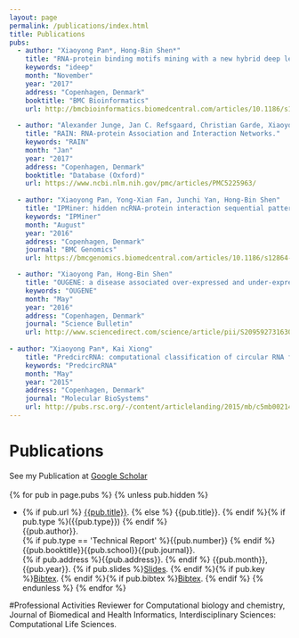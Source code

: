 ```yaml
---
layout: page
permalink: /publications/index.html
title: Publications
pubs:
  - author: "Xiaoyong Pan*, Hong-Bin Shen*"
    title: "RNA-protein binding motifs mining with a new hybrid deep learning based cross-domain knowledge integration approach"
    keywords: "ideep"
    month: "November"
    year: "2017"
    address: "Copenhagen, Denmark"
    booktitle: "BMC Bioinformatics"
    url: http://bmcbioinformatics.biomedcentral.com/articles/10.1186/s12859-017-1561-8
	
  - author: "Alexander Junge, Jan C. Refsgaard, Christian Garde, Xiaoyong Pan, Alberto Santos, Ferhat Alkan, Christian Anthon, Christian von Mering, Christopher T. Workman, Lars Juhl Jensen, and Jan Gorodkin"
    title: "RAIN: RNA-protein Association and Interaction Networks."
    keywords: "RAIN"
    month: "Jan"
    year: "2017"
    address: "Copenhagen, Denmark"
    booktitle: "Database (Oxford)"
    url: https://www.ncbi.nlm.nih.gov/pmc/articles/PMC5225963/
	
  - author: "Xiaoyong Pan, Yong-Xian Fan, Junchi Yan, Hong-Bin Shen"
    title: "IPMiner: hidden ncRNA-protein interaction sequential pattern mining with stacked autoencoder for accurate computational prediction"
    keywords: "IPMiner"
    month: "August"
    year: "2016"
    address: "Copenhagen, Denmark"
    journal: "BMC Genomics"
    url: https://bmcgenomics.biomedcentral.com/articles/10.1186/s12864-016-2931-8

  - author: "Xiaoyong Pan, Hong-Bin Shen"	
    title: "OUGENE: a disease associated over-expressed and under-expressed gene database"
    keywords: "OUGENE"
    month: "May"
    year: "2016"
    address: "Copenhagen, Denmark"
    journal: "Science Bulletin"
    url: http://www.sciencedirect.com/science/article/pii/S2095927316301189
	
- author: "Xiaoyong Pan*, Kai Xiong"	
    title: "PredcircRNA: computational classification of circular RNA from other long non-coding RNA using hybrid features"
    keywords: "PredcircRNA"
    month: "May"
    year: "2015"
    address: "Copenhagen, Denmark"
    journal: "Molecular BioSystems"
    url: http://pubs.rsc.org/-/content/articlelanding/2015/mb/c5mb00214a#!divAbstract
---
```




# Publications
See my Publication at <a href="https://scholar.google.com/citations?hl=en&user=Yis2IzgAAAAJ">Google Scholar</a> <br><br>
{% for pub in page.pubs %}
{% unless pub.hidden %}
  - {% if pub.url %} [{{pub.title}}]({{pub.url}}).
    {% else %} {{pub.title}}.
    {% endif %}{% if pub.type %}({{pub.type}})
    {% endif %}<br>
    {{pub.author}}.<br>
    {% if pub.type == 'Technical Report' %}{{pub.number}}
    {% endif %}{{pub.booktitle}}{{pub.school}}{{pub.journal}}.<br>
    {% if pub.address %}{{pub.address}}.
    {% endif %} {{pub.month}}, {{pub.year}}. {% if pub.slides %}[Slides]({{pub.slides}}).
    {% endif %}{% if pub.key %}[Bibtex](http://groups.csail.mit.edu/commit/bibtex.cgi?key={{pub.key}}).
    {% endif %}{% if pub.bibtex %}[Bibtex]({{pub.bibtex}}).
    {% endif %}
{% endunless %}
{% endfor %}

#Professional Activities
Reviewer for Computational biology and chemistry, Journal of Biomedical and Health Informatics, Interdisciplinary Sciences: Computational Life Sciences.


